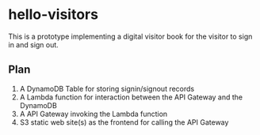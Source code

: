 # hello-visitors

This is a prototype implementing a digital visitor book for the visitor to sign in and sign out.

## Plan

1. A DynamoDB Table for storing signin/signout records
1. A Lambda function for interaction between the API Gateway and the DynamoDB
1. A API Gateway invoking the Lambda function
1. S3 static web site(s) as the frontend for calling the API Gateway
